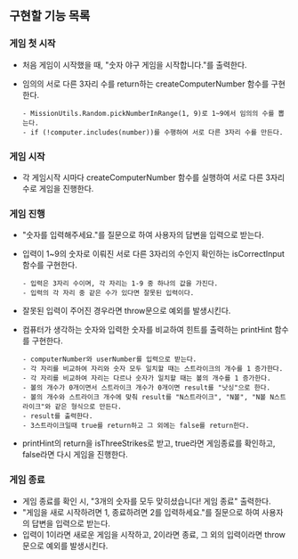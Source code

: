 ## 구현할 기능 목록

### 게임 첫 시작

- 처음 게임이 시작했을 때, "숫자 야구 게임을 시작합니다."를 출력한다.

- 임의의 서로 다른 3자리 수를 return하는 createComputerNumber 함수를 구현한다.

    ```
    - MissionUtils.Random.pickNumberInRange(1, 9)로 1~9에서 임의의 수를 뽑는다.
    - if (!computer.includes(number))를 수행하여 서로 다른 3자리 수를 만든다.
    ```



### 게임 시작

- 각 게임시작 시마다 createComputerNumber 함수를 실행하여 서로 다른 3자리 수로 게임을 진행한다.



### 게임 진행

- "숫자를 입력해주세요."를 질문으로 하여 사용자의 답변을 입력으로 받는다.
- 입력이 1~9의 숫자로 이뤄진 서로 다른 3자리의 수인지 확인하는 isCorrectInput 함수를 구현한다.

    ```
    - 입력은 3자리 수이며, 각 자리는 1-9 중 하나의 값을 가진다. 
    - 입력의 각 자리 중 같은 수가 있다면 잘못된 입력이다.
    ```

- 잘못된 입력이 주어진 경우라면 throw문으로 예외를 발생시킨다.
- 컴퓨터가 생각하는 숫자와 입력한 숫자를 비교하여 힌트를 출력하는 printHint 함수를 구현한다.

    ```
    - computerNumber와 userNumber를 입력으로 받는다.
    - 각 자리를 비교하여 자리와 숫자 모두 일치할 때는 스트라이크의 개수를 1 증가한다.
    - 각 자리를 비교하여 자리는 다르나 숫자가 일치할 때는 볼의 개수를 1 증가한다.
    - 볼의 개수가 0개이면서 스트라이크 개수가 0개이면 result를 "낫싱"으로 한다.
    - 볼의 개수와 스트라이크 개수에 맞춰 result를 "N스트라이크", "N볼", "N볼 N스트라이크"와 같은 형식으로 만든다.
    - result를 출력한다.
    - 3스트라이크일때 true를 return하고 그 외에는 false를 return한다.
    ```

- printHint의 return을 isThreeStrikes로 받고, true라면 게임종료를 확인하고, false라면 다시 게임을 진행한다.



### 게임 종료

- 게임 종료를 확인 시, "3개의 숫자를 모두 맞히셨습니다! 게임 종료" 출력한다.
- "게임을 새로 시작하려면 1, 종료하려면 2를 입력하세요."를 질문으로 하여 사용자의 답변을 입력으로 받는다.
- 입력이 1이라면 새로운 게임을 시작하고, 2이라면 종료, 그 외의 입력이라면 throw문으로 예외를 발생시킨다.
